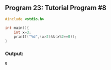 ## Program 23: Tutorial Program #8
```c 
#include <stdio.h>

int main(){
    int x=3;
    printf("%d",(x>2)&&(x%2==0));
}

```

### Output:
```
0
```

